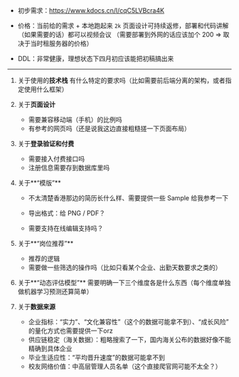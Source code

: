 - 初步需求：https://www.kdocs.cn/l/cqC5LVBcra4K

- 价格：当前给的需求 + 本地跑起来 `2k`
  页面设计可持续返修，部署和代码讲解（如果需要的话）都可以视频会议
  （需要部署到外网的话应该加个 200 => 取决于当时租服务器的价格）
- DDL：非常健康，理想状态下四月初应该能把初稿搞出来

---

1. 关于使用的**技术栈**
   有什么特定的要求吗（比如需要前后端分离的架构，或者指定使用什么框架）

2. 关于**页面设计**

   - 需要兼容移动端（手机）的比例吗
   - 有参考的网页吗（还是说我这边直接粗糙搓一下页面布局）

3. 关于**登录验证和付费**

   - 需要接入付费接口吗
   - 注册信息需要存到数据库里吗

4. 关于**“模版”**

   - 不太清楚香港那边的简历长什么样、需要提供一些 Sample 给我参考一下

   - 导出格式：给 PNG / PDF？
   - 需要支持在线编辑支持吗？

5. 关于**“岗位推荐”**

   - 推荐的逻辑
   - 需要做一些筛选的操作吗（比如只看某个企业、出勤天数要求之类的）

6. 关于**“动态评估模型”**
   需要明确一下三个维度各是什么东西（每个维度单独做机器学习预测还算简单）

7. 关于**数据来源**

   - 企业指标：“实力”、“文化兼容性”（这个的数据可能拿不到）、“成长风险” 的量化方式也需要提供一下orz
   - 供应链稳定（海关数据）：粗略搜索了一下，国内海关公布的数据好像不能精确到具体企业
   - 毕业生适应性：“平均晋升速度”的数据可能拿不到
   - 校友网络价值：中高层管理人员名单（这个直接爬官网可能不太全？）